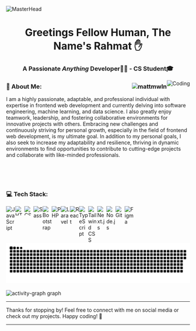 ![MasterHead](https://user-images.githubusercontent.com/10498744/210012254-234538ff-d198-48aa-8964-37e6fd45d227.gif)

<h1 align="center">Greetings Fellow Human, The Name's Rahmat ✋</h1>
<h3 align="center">A Passionate <i>Anything</i> Developer👨‍💻 - CS Student🎓 </h3>
<img align="right" alt="Coding" src="https://images.squarespace-cdn.com/content/v1/56af9236b6aa60cdf1c52b4b/1464950341113-VN4PQR9DU6LSKDIVHPGI/image-asset.gif">

<h3 align="left">💫 About Me: <img align="right" src="https://komarev.com/ghpvc/?username=mattmwln&color=blue&style=flat-square&label=Profile+Views&background=CCCCCC" alt="mattmwln" /></h3>
I am a highly passionate, adaptable, and professional individual with expertise in frontend web development and currently delving into software engineering, machine learning, and data science. I also greatly enjoy teamwork, leadership, and fostering collaborative environments for innovative projects with others. Embracing new challenges and continuously striving for personal growth, especially in the field of frontend web development, is my ultimate goal. In addition to my personal goals, I also seek to increase my adaptability and resilience, thriving in dynamic environments to find opportunities to contribute to cutting-edge projects and collaborate with like-minded professionals.

<br><br>
<br>
<h3 align="left">💻 Tech Stack:</h3>
<p align="left"> 
  <a href="#"><img align="left" alt="JavaScript" title="JavaScript" width="25px" src="https://upload.wikimedia.org/wikipedia/commons/9/99/Unofficial_JavaScript_logo_2.svg" /></a>
<a href="https://www.w3schools.com/html/"><img align="left" alt="HTML" title="HTML" width="25px" height="25px" src="https://github.com/get-icon/geticon/raw/master/icons/html-5.svg" /></a>
<a href="https://www.w3schools.com/css/"><img align="left" alt="CSS" title="CSS" width="25px" height="25px" src="https://github.com/get-icon/geticon/raw/master/icons/css-3.svg" /></a>
<a href="https://sass-lang.com/"><img align="left" alt="Sass" title="Sass" width="25px" src="https://github.com/get-icon/geticon/raw/master/icons/sass.svg" /></a>
<a href="https://getbootstrap.com/"><img align="left" alt="Bootstrap" title="Bootstrap" width="25px" src="https://github.com/get-icon/geticon/raw/master/icons/bootstrap.svg" /></a>
<a href="https://www.php.net/"><img align="left" alt="PHP" title="PHP" width="25px" src="https://github.com/get-icon/geticon/raw/master/icons/php.svg" /></a>
<a href="https://laravel.com/"><img align="left" alt="Laravel" title="Laravel" width="25px" src="https://github.com/get-icon/geticon/raw/master/icons/laravel.svg" /></a>
<a href="https://reactjs.org/"><img align="left" alt="React" title="React" width="25px" src="https://cdn.worldvectorlogo.com/logos/react-2.svg" /></a>
<a href="https://www.typescriptlang.org/"><img align="left" alt="TypeScript" title="TypeScript" width="25px" src="https://github.com/get-icon/geticon/raw/master/icons/typescript-icon.svg" /></a>
<a href="https://tailwindcss.com/"><img align="left" alt="Tailwind CSS" title="Tailwind CSS" width="25px" src="https://github.com/get-icon/geticon/raw/master/icons/tailwindcss-icon.svg" /></a>
<a href="https://nextjs.org/"><img align="left" alt="Next.js" title="Next.js" width="25px" src="https://github.com/get-icon/geticon/raw/master/icons/nextjs-icon.svg" /></a>
<a href="https://nodejs.org/"><img align="left" alt="Node.js" title="Node.js" width="25px" src="https://github.com/get-icon/geticon/raw/master/icons/nodejs-icon.svg" /></a>
<a href="https://git-scm.com/"><img align="left" alt="Git" title="Git" width="25px" src="https://github.com/get-icon/geticon/raw/master/icons/git-icon.svg" /></a>
<a href="https://www.figma.com/"><img align="left" alt="Figma" title="Figma" width="25px" src="https://github.com/get-icon/geticon/raw/master/icons/figma.svg" /></a>

</p>


<br>
<!-- snake graph -->
<div align="center">
  <picture>
    <source media="(prefers-color-scheme: dark)" srcset="https://github.com/mattmwl/mattmwln/blob/main/github-contribution-grid-snake-dark.svg" />
    <source media="(prefers-color-scheme: light), (prefers-color-scheme: no-preference)" srcset="https://github.com/mattmwln/mattmwln/blob/main/github-contribution-grid-snake.svg" />
    <img src="https://github.com/mattmwln/mattmwln/blob/main/github-contribution-grid-snake.svg" alt="github-snake" />
  </picture>
</div>
<br>
<div align="left">
  <img src="https://github-readme-activity-graph.vercel.app/graph?username=mattmwln&radius=16&theme=react&area=true&order=5" height="auto" alt="activity-graph graph"  />

<hr>Thanks for stopping by! Feel free to connect with me on social media or check out my projects. Happy coding! 🚀<hr/>
